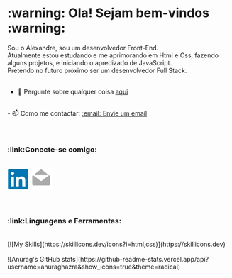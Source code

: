 <h1>:warning: Ola! Sejam bem-vindos :warning:</h1>

Sou o Alexandre, sou um desenvolvedor Front-End.<br>
Atualmente estou estudando e me aprimorando em Html e Css, fazendo alguns projetos, e iniciando o apredizado de JavaScript.<br>
Pretendo no futuro proximo ser um desenvolvedor Full Stack.
<br>
<br>
- 💬 Pergunte sobre qualquer coisa <a href="https://www.linkedin.com/in/alexandrekawanishi/" target="_blank">aqui</a>
<br>
- 📫 Como me contactar: <a href="mailto:alexandrekws@hotmail.com">:email: Envie um email</a>
<br>
<br>
<br>
<h3>:link:Conecte-se comigo:</h3>
<br>
<a href="https://www.linkedin.com/in/alexandrekawanishi/" target="_blank"><img src="https://github.com/alexandrekws/alexandrekws/blob/main/linkedin-original.png" alt="linkedin-logo" width=48px/></a>
<a href="mailto:alexandrekws@hotmail.com"><img src="https://github.com/alexandrekws/alexandrekws/blob/main/mail-read-original.png" alt="email-imagem" width=48px/></a>
<br>
<br>
<br>
<h3>:link:Linguagens e Ferramentas:</h3>
<br>
[![My Skills](https://skillicons.dev/icons?i=html,css)](https://skillicons.dev)
<br>
<br>
![Anurag's GitHub stats](https://github-readme-stats.vercel.app/api?username=anuraghazra&show_icons=true&theme=radical)
